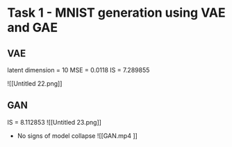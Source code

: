 
# Task 1 - MNIST generation using VAE and GAE

## VAE

latent dimension = 10
MSE = 0.0118
IS = 7.289855

![[Untitled 22.png]]

## GAN

IS = 8.112853
![[Untitled 23.png]]
- No signs of model collapse
![[GAN.mp4 ]]


